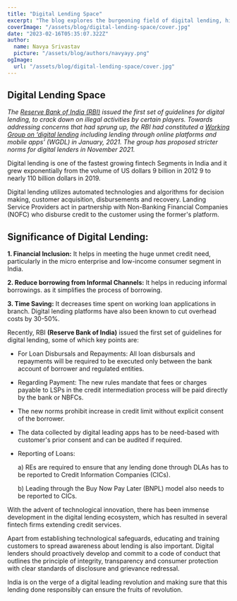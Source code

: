 ```yaml
---
title: "Digital Lending Space"
excerpt: "The blog explores the burgeoning field of digital lending, highlighting recent guidelines from the Reserve Bank of India aimed at regulating this sector. It discusses the rapid growth, technological advancements, and regulatory challenges within India's digital lending landscape."
coverImage: "/assets/blog/digital-lending-space/cover.jpg"
date: "2023-02-16T05:35:07.322Z"
author:
  name: Navya Srivastav
  picture: "/assets/blog/authors/navyayy.png"
ogImage:
  url: "/assets/blog/digital-lending-space/cover.jpg"
---
```


## Digital Lending Space

*The [Reserve Bank of India (RBI)](https://www.drishtiias.com/important-institutions/drishti-specials-important-institutions-national-institutions/important-institutions-national-institution-reserve-bank-of-india) issued the first set of guidelines for digital lending, to crack down on illegal activities by certain players. Towards addressing concerns that had sprung up, the RBI had constituted a [Working Group on ‘digital lending](https://www.drishtiias.com/daily-updates/daily-news-analysis/proposed-norms-for-digital-lending-rbi) including lending through online platforms and mobile apps’ (WGDL) in January, 2021. The group has proposed stricter norms for digital lenders in November 2021.*

Digital lending is one of the fastest growing fintech Segments in India and it grew exponentially from the volume of US dollars 9 billion in 2012 9 to nearly 110 billion dollars in 2019.

Digital lending utilizes automated technologies and algorithms for decision making, customer acquisition, disbursements and recovery. Landing Service Providers act in partnership with Non-Banking Financial Companies (NOFC) who disburse credit to the customer using the former's platform.

## Significance of Digital Lending:

**1.  Financial Inclusion:** It helps in meeting the huge unmet credit need, particularly in the micro enterprise and low-income consumer segment in India.
    
**2.  Reduce borrowing from Informal Channels:** It helps in reducing informal borrowings. as it simplifies the process of borrowing.
    
**3.  Time Saving:** It decreases time spent on working loan applications in branch. Digital lending platforms have also been known to cut overhead costs by 30-50%.
 

  

Recently, RBI **(Reserve Bank of India)** issued the first set of guidelines for digital lending, some of which key points are:

 - For Loan Disbursals and Repayments: All loan disbursals and repayments will be required to be executed only between the bank account of borrower and regulated entities.
 - Regarding Payment: The new rules mandate that fees or charges payable to LSPs in the credit intermediation process will be paid directly by the bank or NBFCs.
 - The new norms prohibit increase in credit limit without explicit consent of the borrower.
 - The data collected by digital leading apps has to be need-based with customer's prior consent and can be audited if required.
 - Reporting of Loans:

	a) REs are required to ensure that any lending done through DLAs has to be reported to Credit Information Companies (CICs).

	b) Leading through the Buy Now Pay Later (BNPL) model also needs to be reported to CICs.

  

With the advent of technological innovation, there has been immense development in the digital lending ecosystem, which has resulted in several fintech firms extending credit services.

Apart from establishing technological safeguards, educating and training customers to spread awareness about lending is also important. Digital lenders should proactively develop and commit to a code of conduct that outlines the principle of integrity, transparency and consumer protection with clear standards of disclosure and grievance redressal.

India is on the verge of a digital leading revolution and making sure that this lending done responsibly can ensure the fruits of revolution.